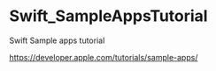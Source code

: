 # Swift_SampleAppsTutorial


Swift Sample apps tutorial 

https://developer.apple.com/tutorials/sample-apps/
